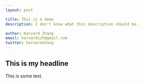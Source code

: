 ```yaml
---
layout: post

title: This is a demo 
description: I don't know what this description should be. 

author: Harvard Zhang 
email: harvardzzh@gmail.com
twitter: harvardzhang
---
```


## This is my headline 

This is some text. 
